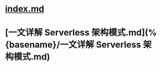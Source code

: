 # [index.md](%{basename}/index.md)

# [一文详解 Serverless 架构模式.md](%{basename}/一文详解 Serverless 架构模式.md)

